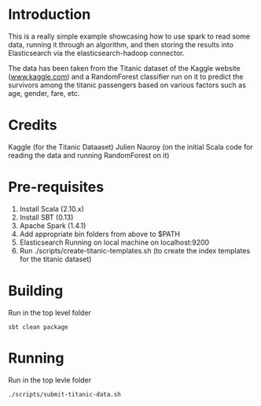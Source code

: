 # Introduction

This is a really simple example showcasing how to use spark to read some data, running it through an algorithm, and then storing the results into Elasticsearch
via the elasticsearch-hadoop connector. 

The data has been taken from the Titanic dataset of the Kaggle website (www.kaggle.com) and a RandomForest classifier run on it to predict the survivors among
the titanic passengers based on various factors such as age, gender, fare, etc.

# Credits

Kaggle (for the Titanic Dataaset)
Julien Nauroy (on the initial Scala code for reading the data and running RandomForest on it)

# Pre-requisites

1. Install Scala (2.10.x)
2. Install SBT (0.13)
3. Apache Spark (1.4.1)
4. Add appropriate bin folders from above to $PATH
5. Elasticsearch Running on local machine on localhost:9200
6. Run ./scripts/create-titanic-templates.sh (to create the index templates for the titanic dataset)

# Building
Run in the top level folder

```
sbt clean package
```

# Running

Run in the top levle folder 

```
./scripts/submit-titanic-data.sh
```

